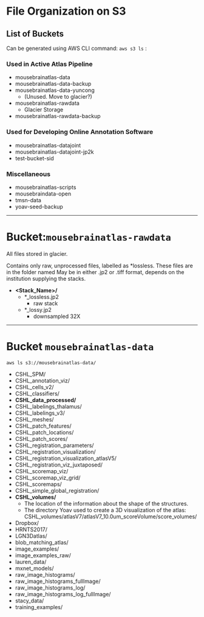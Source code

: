 # File Organization on S3

## List of Buckets
Can be generated using AWS CLI command: `aws s3 ls` :

### Used in Active Atlas Pipeline

* mousebrainatlas-data
* mousebrainatlas-data-backup
* mousebrainatlas-data-yuncong
   - (Unused. Move to glacier?)
* mousebrainatlas-rawdata
   - Glacier Storage
* mousebrainatlas-rawdata-backup

### Used for Developing Online Annotation Software
 
* mousebrainatlas-datajoint
* mousebrainatlas-datajoint-jp2k
* test-bucket-sid

### Miscellaneous

* mousebrainatlas-scripts
* mousebraindata-open
* tmsn-data
* yoav-seed-backup

---


# Bucket:`mousebrainatlas-rawdata`

All files stored in glacier.

Contains only raw, unprocessed files, labelled as *lossless. These files are in the folder named May be in either .jp2 or .tiff format, depends on the institution supplying the stacks.

* __<Stack_Name>/__
  - *_lossless.jp2 
    - raw stack
  - *_lossy.jp2    
    - downsampled 32X


---

# Bucket `mousebrainatlas-data`

`aws ls s3://mousebrainatlas-data/`
 
* CSHL_SPM/
* CSHL_annotation_viz/
* CSHL_cells_v2/
* CSHL_classifiers/
* __CSHL_data_processed/__
* CSHL_labelings_thalamus/
* CSHL_labelings_v3/
* CSHL_meshes/
* CSHL_patch_features/
* CSHL_patch_locations/
* CSHL_patch_scores/
* CSHL_registration_parameters/
* CSHL_registration_visualization/
* CSHL_registration_visualization_atlasV5/
* CSHL_registration_viz_juxtaposed/
* CSHL_scoremap_viz/
* CSHL_scoremap_viz_grid/
* CSHL_scoremaps/
* CSHL_simple_global_registration/
* __CSHL_volumes/__ 
   * The location of the information about the shape of the structures.
   * The directory Yoav used to create a 3D visualization of the atlas: CSHL_volumes/atlasV7/atlasV7_10.0um_scoreVolume/score_volumes/
* Dropbox/
* HRNTS2017/
* LGN3Datlas/
* blob_matching_atlas/
* image_examples/
* image_examples_raw/
* lauren_data/
* mxnet_models/
* raw_image_histograms/
* raw_image_histograms_fullImage/
* raw_image_histograms_log/
* raw_image_histograms_log_fullImage/
* stacy_data/
* training_examples/ 
